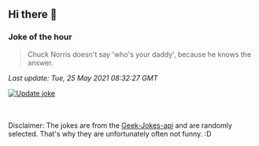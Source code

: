 ## Hi there 👋

### Joke of the hour
<!-- joke -->
>Chuck Norris doesn't say 'who's your daddy', because he knows the answer.
<!-- /joke -->

*Last update: Tue, 25 May 2021 08:32:27 GMT*

[![Update joke](https://github.com/nclskfm/nclskfm/actions/workflows/joke.yml/badge.svg)](https://github.com/nclskfm/nclskfm/actions/workflows/joke.yml)

<br><br>
Disclaimer: The jokes are from the [Geek-Jokes-api](https://github.com/sameerkumar18/geek-joke-api) and are randomly selected. That's why they are unfortunately often not funny. :D
